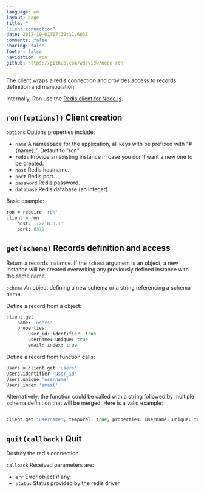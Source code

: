 ```yaml
---
language: en
layout: page
title: "
Client connection"
date: 2012-10-01T07:39:11.603Z
comments: false
sharing: false
footer: false
navigation: ron
github: https://github.com/wdavidw/node-ron
---
```



The client wraps a redis connection and provides access to records definition 
and manipulation.

Internally, Ron use the [Redis client for Node.js](https://github.com/mranney/node_redis).

<a name="ron"></a>`ron([options])` Client creation
--------------------------------

`options`               Options properties include:   

*   `name`              A namespace for the application, all keys with be prefixed with "#{name}:". Default to "ron"   
*   `redis`             Provide an existing instance in case you don't want a new one to be created.   
*   `host`              Redis hostname.   
*   `port`              Redis port.   
*   `password`          Redis password.   
*   `database`          Redis database (an integer).   

Basic example:
```coffeescript
ron = require 'ron'
client = ron
    host: '127.0.0.1'
    port: 6379
```


<a name="get"></a>`get(schema)` Records definition and access
-------------------------------------------
Return a records instance. If the `schema` argument is an object, a new 
instance will be created overwriting any previously defined instance 
with the same name.

`schema`           An object defining a new schema or a string referencing a schema name.

Define a record from a object:
```coffeescript
client.get
    name: 'users'
    properties:
        user_id: identifier: true
        username: unique: true
        email: index: true

```
Define a record from function calls:
```coffeescript
Users = client.get 'users'
Users.identifier 'user_id'
Users.unique 'username'
Users.index 'email'

```
Alternatively, the function could be called with a string 
followed by multiple schema definition that will be merged.
Here is a valid example:
```coffeescript

client.get 'username', temporal: true, properties: username: unique: true
```


<a name="quit"></a>`quit(callback)` Quit
---------------------
Destroy the redis connection.

`callback`              Received parameters are:   

*   `err`               Error object if any.   
*   `status`            Status provided by the redis driver 

